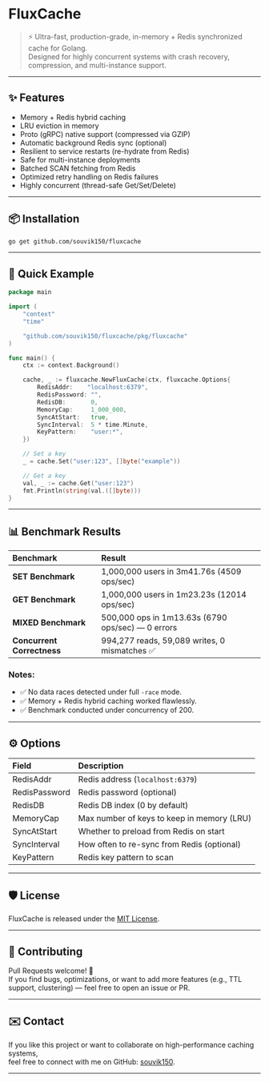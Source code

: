 # FluxCache

> ⚡ Ultra-fast, production-grade, in-memory + Redis synchronized cache for Golang.  
> Designed for highly concurrent systems with crash recovery, compression, and multi-instance support.

---

## ✨ Features

- Memory + Redis hybrid caching
- LRU eviction in memory
- Proto (gRPC) native support (compressed via GZIP)
- Automatic background Redis sync (optional)
- Resilient to service restarts (re-hydrate from Redis)
- Safe for multi-instance deployments
- Batched SCAN fetching from Redis
- Optimized retry handling on Redis failures
- Highly concurrent (thread-safe Get/Set/Delete)

---

## 📦 Installation

```bash
go get github.com/souvik150/fluxcache
```

---

## 🚀 Quick Example

```go
package main

import (
	"context"
	"time"

	"github.com/souvik150/fluxcache/pkg/fluxcache"
)

func main() {
	ctx := context.Background()

	cache, _ := fluxcache.NewFluxCache(ctx, fluxcache.Options{
		RedisAddr:    "localhost:6379",
		RedisPassword: "",
		RedisDB:       0,
		MemoryCap:     1_000_000,
		SyncAtStart:   true,
		SyncInterval:  5 * time.Minute,
		KeyPattern:    "user:*",
	})

	// Set a key
	_ = cache.Set("user:123", []byte("example"))

	// Get a key
	val, _ := cache.Get("user:123")
	fmt.Println(string(val.([]byte)))
}
```

---

## 📊 Benchmark Results

| Benchmark | Result |
|:---|:---|
| **SET Benchmark** | 1,000,000 users in 3m41.76s (4509 ops/sec) |
| **GET Benchmark** | 1,000,000 users in 1m23.23s (12014 ops/sec) |
| **MIXED Benchmark** | 500,000 ops in 1m13.63s (6790 ops/sec) — 0 errors |
| **Concurrent Correctness** | 994,277 reads, 59,089 writes, 0 mismatches ✅ |

### Notes:
- ✅ No data races detected under full `-race` mode.
- ✅ Memory + Redis hybrid caching worked flawlessly.
- ✅ Benchmark conducted under concurrency of 200.

---

## ⚙️ Options

| Field | Description |
|:---|:---|
| RedisAddr | Redis address (`localhost:6379`) |
| RedisPassword | Redis password (optional) |
| RedisDB | Redis DB index (0 by default) |
| MemoryCap | Max number of keys to keep in memory (LRU) |
| SyncAtStart | Whether to preload from Redis on start |
| SyncInterval | How often to re-sync from Redis (optional) |
| KeyPattern | Redis key pattern to scan |

---

## 🛡️ License

FluxCache is released under the [MIT License](LICENSE).

---

## 🙏 Contributing

Pull Requests welcome! 🚀  
If you find bugs, optimizations, or want to add more features (e.g., TTL support, clustering) — feel free to open an issue or PR.

---

## ✉️ Contact

If you like this project or want to collaborate on high-performance caching systems,  
feel free to connect with me on GitHub: [souvik150](https://github.com/souvik150).

---
